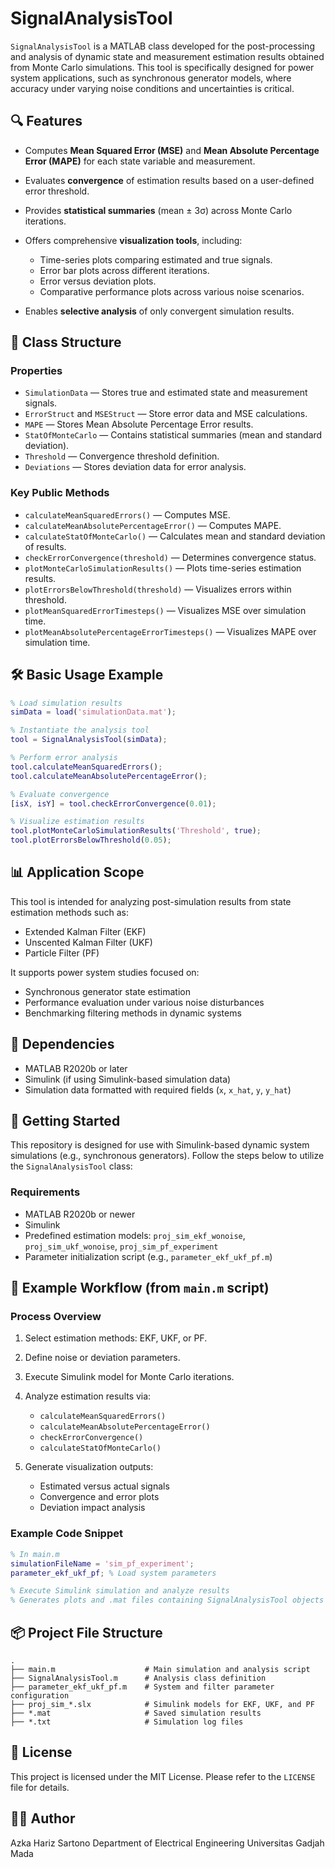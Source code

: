 # SignalAnalysisTool

`SignalAnalysisTool` is a MATLAB class developed for the post-processing and analysis of dynamic state and measurement estimation results obtained from Monte Carlo simulations. This tool is specifically designed for power system applications, such as synchronous generator models, where accuracy under varying noise conditions and uncertainties is critical.

## 🔍 Features

* Computes **Mean Squared Error (MSE)** and **Mean Absolute Percentage Error (MAPE)** for each state variable and measurement.
* Evaluates **convergence** of estimation results based on a user-defined error threshold.
* Provides **statistical summaries** (mean ± 3σ) across Monte Carlo iterations.
* Offers comprehensive **visualization tools**, including:

  * Time-series plots comparing estimated and true signals.
  * Error bar plots across different iterations.
  * Error versus deviation plots.
  * Comparative performance plots across various noise scenarios.
* Enables **selective analysis** of only convergent simulation results.

## 📂 Class Structure

### Properties

* `SimulationData` — Stores true and estimated state and measurement signals.
* `ErrorStruct` and `MSEStruct` — Store error data and MSE calculations.
* `MAPE` — Stores Mean Absolute Percentage Error results.
* `StatOfMonteCarlo` — Contains statistical summaries (mean and standard deviation).
* `Threshold` — Convergence threshold definition.
* `Deviations` — Stores deviation data for error analysis.

### Key Public Methods

* `calculateMeanSquaredErrors()` — Computes MSE.
* `calculateMeanAbsolutePercentageError()` — Computes MAPE.
* `calculateStatOfMonteCarlo()` — Calculates mean and standard deviation of results.
* `checkErrorConvergence(threshold)` — Determines convergence status.
* `plotMonteCarloSimulationResults()` — Plots time-series estimation results.
* `plotErrorsBelowThreshold(threshold)` — Visualizes errors within threshold.
* `plotMeanSquaredErrorTimesteps()` — Visualizes MSE over simulation time.
* `plotMeanAbsolutePercentageErrorTimesteps()` — Visualizes MAPE over simulation time.

## 🛠️ Basic Usage Example

```matlab
% Load simulation results
simData = load('simulationData.mat');

% Instantiate the analysis tool
tool = SignalAnalysisTool(simData);

% Perform error analysis
tool.calculateMeanSquaredErrors();
tool.calculateMeanAbsolutePercentageError();

% Evaluate convergence
[isX, isY] = tool.checkErrorConvergence(0.01);

% Visualize estimation results
tool.plotMonteCarloSimulationResults('Threshold', true);
tool.plotErrorsBelowThreshold(0.05);
```

## 📊 Application Scope

This tool is intended for analyzing post-simulation results from state estimation methods such as:

* Extended Kalman Filter (EKF)
* Unscented Kalman Filter (UKF)
* Particle Filter (PF)

It supports power system studies focused on:

* Synchronous generator state estimation
* Performance evaluation under various noise disturbances
* Benchmarking filtering methods in dynamic systems

## 📎 Dependencies

* MATLAB R2020b or later
* Simulink (if using Simulink-based simulation data)
* Simulation data formatted with required fields (`x`, `x_hat`, `y`, `y_hat`)

## 🚀 Getting Started

This repository is designed for use with Simulink-based dynamic system simulations (e.g., synchronous generators). Follow the steps below to utilize the `SignalAnalysisTool` class:

### Requirements

* MATLAB R2020b or newer
* Simulink
* Predefined estimation models: `proj_sim_ekf_wonoise`, `proj_sim_ukf_wonoise`, `proj_sim_pf_experiment`
* Parameter initialization script (e.g., `parameter_ekf_ukf_pf.m`)

## 🧪 Example Workflow (from `main.m` script)

### Process Overview

1. Select estimation methods: EKF, UKF, or PF.
2. Define noise or deviation parameters.
3. Execute Simulink model for Monte Carlo iterations.
4. Analyze estimation results via:

   * `calculateMeanSquaredErrors()`
   * `calculateMeanAbsolutePercentageError()`
   * `checkErrorConvergence()`
   * `calculateStatOfMonteCarlo()`
5. Generate visualization outputs:

   * Estimated versus actual signals
   * Convergence and error plots
   * Deviation impact analysis

### Example Code Snippet

```matlab
% In main.m
simulationFileName = 'sim_pf_experiment';
parameter_ekf_ukf_pf; % Load system parameters

% Execute Simulink simulation and analyze results
% Generates plots and .mat files containing SignalAnalysisTool objects
```

## 📦 Project File Structure

```plaintext
.
├── main.m                    # Main simulation and analysis script
├── SignalAnalysisTool.m      # Analysis class definition
├── parameter_ekf_ukf_pf.m    # System and filter parameter configuration
├── proj_sim_*.slx            # Simulink models for EKF, UKF, and PF
├── *.mat                     # Saved simulation results
├── *.txt                     # Simulation log files
```

## 📘 License

This project is licensed under the MIT License. Please refer to the `LICENSE` file for details.

## 👨‍💻 Author

Azka Hariz Sartono
Department of Electrical Engineering
Universitas Gadjah Mada
